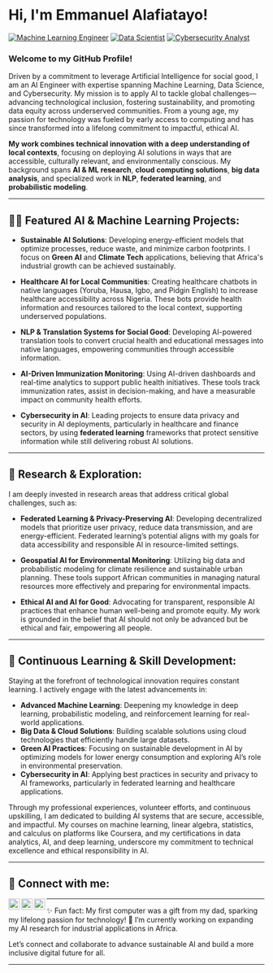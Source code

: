 # Hi, I'm Emmanuel Alafiatayo!  
[![Machine Learning Engineer](https://img.shields.io/badge/Machine%20Learning%20Engineer-blue)](https://github.com/alafiatayo-emmanuel) [![Data Scientist](https://img.shields.io/badge/Data%20Scientist-blue)](https://www.linkedin.com/in/emmanuel-alafiatayo-191693136/) [![Cybersecurity Analyst](https://img.shields.io/badge/Cybersecurity%20Analyst-blue)](https://www.youtube.com/c/emmanuelalafiayo)

### Welcome to my GitHub Profile!

Driven by a commitment to leverage Artificial Intelligence for social good, I am an AI Engineer with expertise spanning Machine Learning, Data Science, and Cybersecurity. My mission is to apply AI to tackle global challenges—advancing technological inclusion, fostering sustainability, and promoting data equity across underserved communities. From a young age, my passion for technology was fueled by early access to computing and has since transformed into a lifelong commitment to impactful, ethical AI. 

**My work combines technical innovation with a deep understanding of local contexts**, focusing on deploying AI solutions in ways that are accessible, culturally relevant, and environmentally conscious. My background spans **AI & ML research**, **cloud computing solutions**, **big data analysis**, and specialized work in **NLP**, **federated learning**, and **probabilistic modeling**.

---

## 👨‍💻 Featured AI & Machine Learning Projects:
- **Sustainable AI Solutions**: Developing energy-efficient models that optimize processes, reduce waste, and minimize carbon footprints. I focus on **Green AI** and **Climate Tech** applications, believing that Africa's industrial growth can be achieved sustainably.
  
- **Healthcare AI for Local Communities**: Creating healthcare chatbots in native languages (Yoruba, Hausa, Igbo, and Pidgin English) to increase healthcare accessibility across Nigeria. These bots provide health information and resources tailored to the local context, supporting underserved populations.

- **NLP & Translation Systems for Social Good**: Developing AI-powered translation tools to convert crucial health and educational messages into native languages, empowering communities through accessible information.

- **AI-Driven Immunization Monitoring**: Using AI-driven dashboards and real-time analytics to support public health initiatives. These tools track immunization rates, assist in decision-making, and have a measurable impact on community health efforts.

- **Cybersecurity in AI**: Leading projects to ensure data privacy and security in AI deployments, particularly in healthcare and finance sectors, by using **federated learning** frameworks that protect sensitive information while still delivering robust AI solutions.

---

## 🧠 Research & Exploration:
I am deeply invested in research areas that address critical global challenges, such as:
- **Federated Learning & Privacy-Preserving AI**: Developing decentralized models that prioritize user privacy, reduce data transmission, and are energy-efficient. Federated learning’s potential aligns with my goals for data accessibility and responsible AI in resource-limited settings.

- **Geospatial AI for Environmental Monitoring**: Utilizing big data and probabilistic modeling for climate resilience and sustainable urban planning. These tools support African communities in managing natural resources more effectively and preparing for environmental impacts.

- **Ethical AI and AI for Good**: Advocating for transparent, responsible AI practices that enhance human well-being and promote equity. My work is grounded in the belief that AI should not only be advanced but be ethical and fair, empowering all people.

---

## 🌱 Continuous Learning & Skill Development:
Staying at the forefront of technological innovation requires constant learning. I actively engage with the latest advancements in:
- **Advanced Machine Learning**: Deepening my knowledge in deep learning, probabilistic modeling, and reinforcement learning for real-world applications.
- **Big Data & Cloud Solutions**: Building scalable solutions using cloud technologies that efficiently handle large datasets.
- **Green AI Practices**: Focusing on sustainable development in AI by optimizing models for lower energy consumption and exploring AI’s role in environmental preservation.
- **Cybersecurity in AI**: Applying best practices in security and privacy to AI frameworks, particularly in federated learning and healthcare applications.

Through my professional experiences, volunteer efforts, and continuous upskilling, I am dedicated to building AI systems that are secure, accessible, and impactful. My courses on machine learning, linear algebra, statistics, and calculus on platforms like Coursera, and my certifications in data analytics, AI, and deep learning, underscore my commitment to technical excellence and ethical responsibility in AI.

---

## 🤳 Connect with me:

[<img align="left" alt="Alafiatayo Emmanuel | Twitter" width="22px" src="https://cdn.jsdelivr.net/npm/simple-icons@v3/icons/twitter.svg" style="color: #1DA1F2;" />][twitter]
[<img align="left" alt="Alafiatayo Emmanuel | LinkedIn" width="22px" src="https://cdn.jsdelivr.net/npm/simple-icons@v3/icons/linkedin.svg" style="color: #0077B5;" />][linkedin]
[<img align="left" alt="Alafiatayo Emmanuel | Instagram" width="22px" src="https://cdn.jsdelivr.net/npm/simple-icons@v3/icons/instagram.svg" style="color: #E4405F;" />][instagram]

[twitter]: https://twitter.com/EAlafiatayo  
[linkedin]: https://www.linkedin.com/in/emmanuel-alafiatayo-191693136  
[instagram]: https://www.instagram.com/judah_alafiatayo  


---


✨ Fun fact: My first computer was a gift from my dad, sparking my lifelong passion for technology!
🔭 I’m currently working on expanding my AI research for industrial applications in Africa.



Let’s connect and collaborate to advance sustainable AI and build a more inclusive digital future for all.

---
